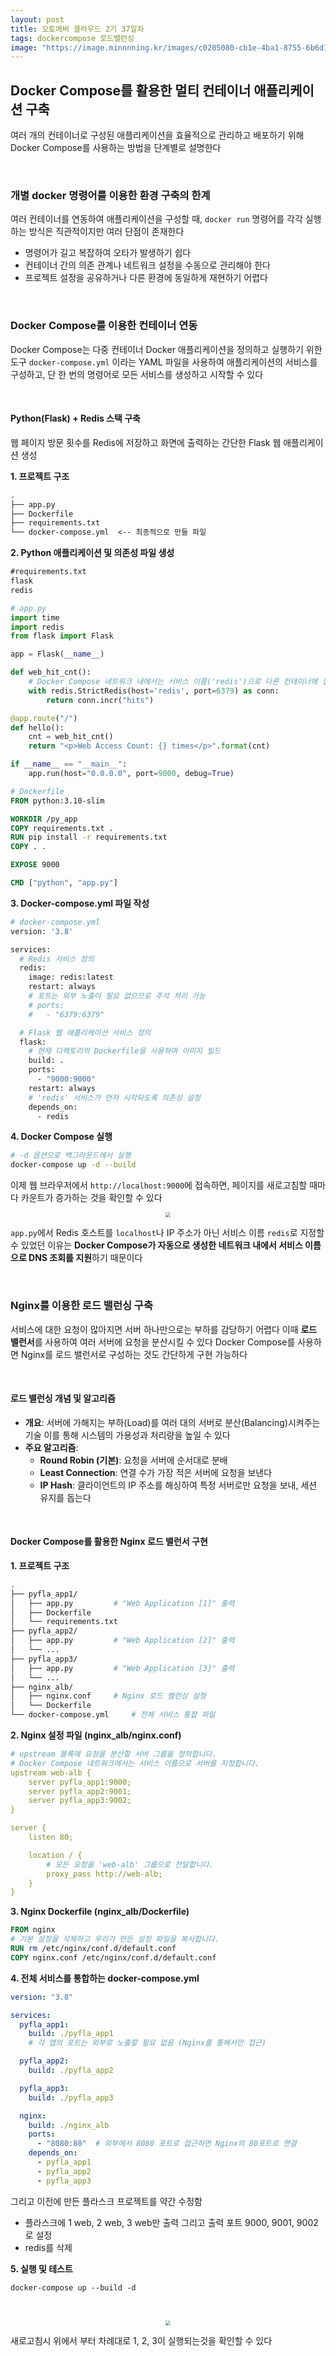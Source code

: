 ```yaml
---
layout: post
title: 오토에버 클라우드 2기 37일차
tags: dockercompose 로드밸런싱
image: "https://image.minnnning.kr/images/c0205080-cb1e-4ba1-8755-6b6d1541ab25.webp"
---
```


## Docker Compose를 활용한 멀티 컨테이너 애플리케이션 구축

여러 개의 컨테이너로 구성된 애플리케이션을 효율적으로 관리하고 배포하기 위해 Docker Compose를 사용하는 방법을 단계별로 설명한다

&nbsp;

### 개별 docker 명령어를 이용한 환경 구축의 한계

여러 컨테이너를 연동하여 애플리케이션을 구성할 때, `docker run` 명령어를 각각 실행하는 방식은 직관적이지만 여러 단점이 존재한다

- 명령어가 길고 복잡하여 오타가 발생하기 쉽다
- 컨테이너 간의 의존 관계나 네트워크 설정을 수동으로 관리해야 한다
- 프로젝트 설정을 공유하거나 다른 환경에 동일하게 재현하기 어렵다

&nbsp;

### Docker Compose를 이용한 컨테이너 연동

Docker Compose는 다중 컨테이너 Docker 애플리케이션을 정의하고 실행하기 위한 도구 `docker-compose.yml` 이라는 YAML 파일을 사용하여 애플리케이션의 서비스를 구성하고, 단 한 번의 명령어로 모든 서비스를 생성하고 시작할 수 있다

&nbsp;

#### Python(Flask) + Redis 스택 구축

웹 페이지 방문 횟수를 Redis에 저장하고 화면에 출력하는 간단한 Flask 웹 애플리케이션 생성

**1. 프로젝트 구조**

``` makefile
.
├── app.py
├── Dockerfile
├── requirements.txt
└── docker-compose.yml  <-- 최종적으로 만들 파일
```

**2. Python 애플리케이션 및 의존성 파일 생성**

```txt
#requirements.txt
flask
redis
```

``` python
# app.py
import time
import redis
from flask import Flask

app = Flask(__name__)

def web_hit_cnt():
    # Docker Compose 네트워크 내에서는 서비스 이름('redis')으로 다른 컨테이너에 접근합니다.
    with redis.StrictRedis(host='redis', port=6379) as conn:
        return conn.incr("hits")

@app.route("/")
def hello():
    cnt = web_hit_cnt()
    return "<p>Web Access Count: {} times</p>".format(cnt)

if __name__ == "__main__":
    app.run(host="0.0.0.0", port=9000, debug=True)
```

``` dockerfile
# Dockerfile
FROM python:3.10-slim

WORKDIR /py_app
COPY requirements.txt .
RUN pip install -r requirements.txt
COPY . .

EXPOSE 9000

CMD ["python", "app.py"]
```

**3. Docker-compose.yml 파일 작성**

``` dockerfile
# docker-compose.yml
version: '3.8'

services:
  # Redis 서비스 정의
  redis:
    image: redis:latest
    restart: always
    # 포트는 외부 노출이 필요 없으므로 주석 처리 가능
    # ports:
    #   - "6379:6379"

  # Flask 웹 애플리케이션 서비스 정의
  flask:
    # 현재 디렉토리의 Dockerfile을 사용하여 이미지 빌드
    build: .
    ports:
      - "9000:9000"
    restart: always
    # 'redis' 서비스가 먼저 시작되도록 의존성 설정
    depends_on:
      - redis
```

**4. Docker Compose 실행**

``` bash
# -d 옵션으로 백그라운드에서 실행
docker-compose up -d --build
```

이제 웹 브라우저에서 `http://localhost:9000`에 접속하면, 페이지를 새로고침할 때마다 카운트가 증가하는 것을 확인할 수 있다

<center><img src="https://image.minnnning.kr/images/c0205080-cb1e-4ba1-8755-6b6d1541ab25.webp" style="zoom:50%;"></center>

 `app.py`에서 Redis 호스트를 `localhost`나 IP 주소가 아닌 서비스 이름 `redis`로 지정할 수 있었던 이유는 **Docker Compose가 자동으로 생성한 네트워크 내에서 서비스 이름으로 DNS 조회를 지원**하기 때문이다

&nbsp;

### Nginx를 이용한 로드 밸런싱 구축

서비스에 대한 요청이 많아지면 서버 하나만으로는 부하를 감당하기 어렵다 이때 **로드 밸런서**를 사용하여 여러 서버에 요청을 분산시킬 수 있다 Docker Compose를 사용하면 Nginx를 로드 밸런서로 구성하는 것도 간단하게 구현 가능하다

&nbsp;

#### 로드 밸런싱 개념 및 알고리즘

- **개요**: 서버에 가해지는 부하(Load)를 여러 대의 서버로 분산(Balancing)시켜주는 기술 이를 통해 시스템의 가용성과 처리량을 높일 수 있다
- **주요 알고리즘**:
  - **Round Robin (기본)**: 요청을 서버에 순서대로 분배
  - **Least Connection**: 연결 수가 가장 적은 서버에 요청을 보낸다
  - **IP Hash**: 클라이언트의 IP 주소를 해싱하여 특정 서버로만 요청을 보내, 세션 유지를 돕는다

&nbsp;

#### Docker Compose를 활용한 Nginx 로드 밸런서 구현

**1. 프로젝트 구조**

``` makefile
.
├── pyfla_app1/
│   ├── app.py         # "Web Application [1]" 출력
│   ├── Dockerfile
│   └── requirements.txt
├── pyfla_app2/
│   ├── app.py         # "Web Application [2]" 출력
│   └── ...
├── pyfla_app3/
│   ├── app.py         # "Web Application [3]" 출력
│   └── ...
├── nginx_alb/
│   ├── nginx.conf     # Nginx 로드 밸런싱 설정
│   └── Dockerfile
└── docker-compose.yml     # 전체 서비스 통합 파일
```

**2. Nginx 설정 파일 (nginx_alb/nginx.conf)**

``` yaml
# upstream 블록에 요청을 분산할 서버 그룹을 정의합니다.
# Docker Compose 네트워크에서는 서비스 이름으로 서버를 지정합니다.
upstream web-alb {
    server pyfla_app1:9000;
    server pyfla_app2:9001;
    server pyfla_app3:9002;
}

server {
    listen 80;

    location / {
        # 모든 요청을 'web-alb' 그룹으로 전달합니다.
        proxy_pass http://web-alb;
    }
}

```

**3. Nginx Dockerfile (nginx_alb/Dockerfile)**

``` dockerfile
FROM nginx
# 기본 설정을 삭제하고 우리가 만든 설정 파일을 복사합니다.
RUN rm /etc/nginx/conf.d/default.conf
COPY nginx.conf /etc/nginx/conf.d/default.conf
```

**4. 전체 서비스를 통합하는 docker-compose.yml**

``` yaml
version: "3.8"

services:
  pyfla_app1:
    build: ./pyfla_app1
    # 각 앱의 포트는 외부로 노출할 필요 없음 (Nginx를 통해서만 접근)

  pyfla_app2:
    build: ./pyfla_app2

  pyfla_app3:
    build: ./pyfla_app3

  nginx:
    build: ./nginx_alb
    ports:
      - "8080:80"  # 외부에서 8080 포트로 접근하면 Nginx의 80포트로 연결
    depends_on:
      - pyfla_app1
      - pyfla_app2
      - pyfla_app3
```

그리고 이전에 만든 플라스크 프로젝트를 약간 수정함

- 플라스크에 1 web, 2 web, 3 web만 출력 그리고 출력 포트 9000, 9001, 9002로 설정
- redis를 삭제

**5. 실행 및 테스트**

```
docker-compose up --build -d
```

&nbsp;

<center><img src="https://image.minnnning.kr/images/6998db67-dac6-48ac-a97a-89633094332a.webp" style="zoom:50%;"></center>

새로고침시 위에서 부터 차례대로 1, 2, 3이 실행되는것을 확인할 수 있다

